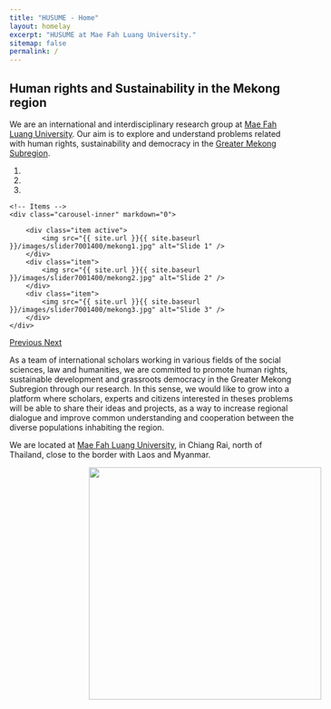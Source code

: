 ```yaml
---
title: "HUSUME - Home"
layout: homelay
excerpt: "HUSUME at Mae Fah Luang University."
sitemap: false
permalink: /
---
```


## Human rights and Sustainability in the Mekong region

We are an international and interdisciplinary research group at [Mae Fah Luang University](http://www.mfu.ac.th). Our aim is to explore and understand problems related with human rights, sustainability and democracy in the [Greater Mekong Subregion](https://en.wikipedia.org/wiki/Greater_Mekong_Subregion). 
 
<div markdown="0" id="carousel" class="carousel slide" data-ride="carousel" data-interval="5000" data-pause="hover" >
    <!-- Menu -->
    <ol class="carousel-indicators">
        <li data-target="#carousel" data-slide-to="0" class="active"></li>
        <li data-target="#carousel" data-slide-to="1"></li>
        <li data-target="#carousel" data-slide-to="2"></li>
    </ol>

    <!-- Items -->
    <div class="carousel-inner" markdown="0">

        <div class="item active">
            <img src="{{ site.url }}{{ site.baseurl }}/images/slider7001400/mekong1.jpg" alt="Slide 1" />
        </div>
        <div class="item">
            <img src="{{ site.url }}{{ site.baseurl }}/images/slider7001400/mekong2.jpg" alt="Slide 2" />
        </div>
        <div class="item">
            <img src="{{ site.url }}{{ site.baseurl }}/images/slider7001400/mekong3.jpg" alt="Slide 3" />
        </div>
    </div> 
  <a class="left carousel-control" href="#carousel" role="button" data-slide="prev">
    <span class="glyphicon glyphicon-chevron-left" aria-hidden="true"></span>
    <span class="sr-only">Previous</span>
  </a>
  <a class="right carousel-control" href="#carousel" role="button" data-slide="next">
    <span class="glyphicon glyphicon-chevron-right" aria-hidden="true"></span>
    <span class="sr-only">Next</span>
  </a>
</div>



As a team of international scholars working in various fields of the social sciences, law and humanities, we are committed to promote human rights, sustainable development and grassroots democracy in the Greater Mekong Subregion through our research. In this sense, we would like to grow into a platform where scholars, experts and citizens interested in theses problems will be able to share their ideas and projects, as a way to increase regional dialogue and improve common understanding and cooperation between the diverse populations inhabiting the region.

We are located at [Mae Fah Luang University](http://www.mfu.ac.th), in Chiang Rai, north of Thailand, close to the border with Laos and Myanmar. 
 
<figure class="fourth">
  <img src="{{ site.url }}{{ site.baseurl }}/images/logopic/logo_MFU.png" style="width: 410px; margin: 0 100px">
</figure>






